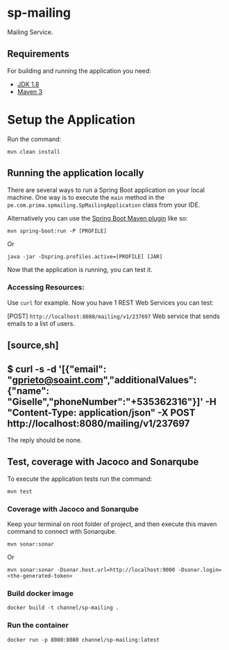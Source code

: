 # sp-mailing

Mailing Service.

## Requirements

For building and running the application you need:

- [JDK 1.8](http://www.oracle.com/technetwork/java/javase/downloads/jdk8-downloads-2133151.html)
- [Maven 3](https://maven.apache.org)

# Setup the Application

Run the command:

```shell
mvn clean install
``` 

## Running the application locally

There are several ways to run a Spring Boot application on your local machine. One way is to execute the `main` method in the `pe.com.prima.spmailing.SpMailingApplication` class from your IDE.

Alternatively you can use the [Spring Boot Maven plugin](https://docs.spring.io/spring-boot/docs/current/reference/html/build-tool-plugins-maven-plugin.html) like so:

```shell
mvn spring-boot:run -P [PROFILE]
```
Or 

```shell
java -jar -Dspring.profiles.active=[PROFILE] [JAR]
```

Now that the application is running, you can test it.

### Accessing Resources:

Use `curl` for example.
Now you have 1 REST Web Services you can test:

[POST] `http://localhost:8080/mailing/v1/237697` Web service that sends emails to a list of users.

[source,sh]
----
$ curl -s -d '[{"email": "gprieto@soaint.com","additionalValues": {"name": "Giselle","phoneNumber":"+535362316"}]' -H "Content-Type: application/json" -X POST http://localhost:8080/mailing/v1/237697
----

The reply should be none.

## Test, coverage with Jacoco and Sonarqube

To execute the application tests run the command:

```shell
mvn test
```
### Coverage with Jacoco and Sonarqube

Keep your terminal on root folder of project, and then execute this maven command to connect with Sonarqube.

```shell
mvn sonar:sonar
```

Or

```shell
mvn sonar:sonar -Dsonar.host.url=http://localhost:9000 -Dsonar.login=<the-generated-token>
```

### Build docker image

```shell
docker build -t channel/sp-mailing .
```

### Run the container

```shell
docker run -p 8080:8080 channel/sp-mailing:latest
```
